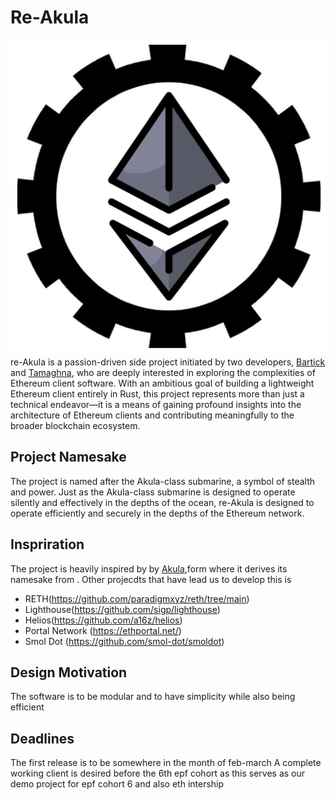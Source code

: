 # Re-Akula
![Reakula logo](static/Reakula.png)   
re-Akula is a passion-driven side project initiated by two developers, [Bartick](https://github.com/bartick) and [Tamaghna](https://github.com/RazorClient), who are deeply interested in exploring the complexities of Ethereum client software. 
With an ambitious goal of building a lightweight Ethereum client entirely in Rust, this project represents more than just a technical endeavor—it is a means of gaining profound insights into the architecture of Ethereum clients and contributing meaningfully to the broader blockchain ecosystem.

## Project Namesake

The project is named after the Akula-class submarine, a symbol of stealth and power. Just as the Akula-class submarine is designed to operate silently and effectively in the depths of the ocean, re-Akula is designed to operate efficiently and securely in the depths of the Ethereum network. 

## Inspriration
The project is heavily inspired by by [Akula](https://github.com/akula-bft/akula),form where it derives its namesake from .
Other projecdts that have lead us to develop this is 
- RETH(https://github.com/paradigmxyz/reth/tree/main)
- Lighthouse(https://github.com/sigp/lighthouse)
- Helios(https://github.com/a16z/helios)
- Portal Network (https://ethportal.net/)
- Smol Dot (https://github.com/smol-dot/smoldot)

## Design Motivation 

The software is to be modular and to have simplicity while also being efficient

## Deadlines

The first release is to be somewhere in the month of feb-march 
A complete working client is desired before the 6th epf cohort as this serves as our demo project for epf cohort 6 and also eth intership 